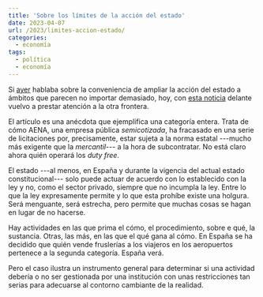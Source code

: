 ```yaml
---
title: 'Sobre los límites de la acción del estado'
date: 2023-04-07
url: /2023/limites-accion-estado/
categories:
  - economía
tags:
  - política
  - economía
---
```


Si [ayer](/2024/estado-backups/)
hablaba sobre la conveniencia de ampliar la acción del estado a ámbitos que parecen no importar demasiado, hoy, con
[esta noticia](https://www.elconfidencial.com/empresas/2023-05-07/grietas-modelo-aena-ministerio-cotizado_3624092/)
delante vuelvo a prestar atención a la otra frontera.

El artículo es una anécdota que ejemplifica una categoría entera. Trata de cómo AENA, una empresa pública _semicotizada_, ha fracasado en una serie de licitaciones por, precisamente, estar sujeta a la norma estatal ---mucho más exigente que la _mercantil_--- a la hora de subcontratar. No está claro ahora quién operará los _duty free_.

El estado ---al menos, en España y durante la vigencia del actual estado constitucional--- solo puede actuar de acuerdo con lo establecido con la ley y no, como el sector privado, siempre que no incumpla la ley. Entre lo que la ley expresamente permite y lo que esta prohíbe existe una holgura. Será menguante, será estrecha, pero permite que muchas cosas se hagan en lugar de no hacerse.

Hay actividades en las que prima el cómo, el procedimiento, sobre e qué, la sustancia. Otras, las más, en las que el qué gana al cómo. En España se ha decidido que quién vende fruslerías a los viajeros en los aeropuertos pertenece a la segunda categoría. España verá.

Pero el caso ilustra un instrumento general para determinar si una actividad debería o no ser gestionada por una institución con unas restricciones tan serias para adecuarse al contorno cambiante de la realidad.
